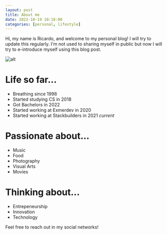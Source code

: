 ```yaml
---
layout: post
title: About me
date: 2022-10-19 10:18:00
categories: [personal, lifestyle]
---
```


Hi, my name is Ricardo, and welcome to my personal blog! I will try to update this regularly. I'm not used to sharing myself in public but now I will try to e-introduce myself using this blog post.

![alt](https://media-exp1.licdn.com/dms/image/C5616AQFKtTn2eP1BJA/profile-displaybackgroundimage-shrink_350_1400/0/1617207777896?e=1671667200&v=beta&t=wVgx97ycVT7hyIguadp0JMCheDdylocvK_ixcaUZgNc)

# Life so far...

- Breathing since 1998
- Started studying CS in 2018
- Got Bachelors in 2022 
- Started working at Exmerdev in 2020
- Started working at Stackbuilders in 2021 *current*

# Passionate about...

- Music
- Food
- Photography
- Visual Arts
- Movies

# Thinking about...

- Entrepeneurship
- Innovation
- Technology


Feel free to reach out in my social networks!
